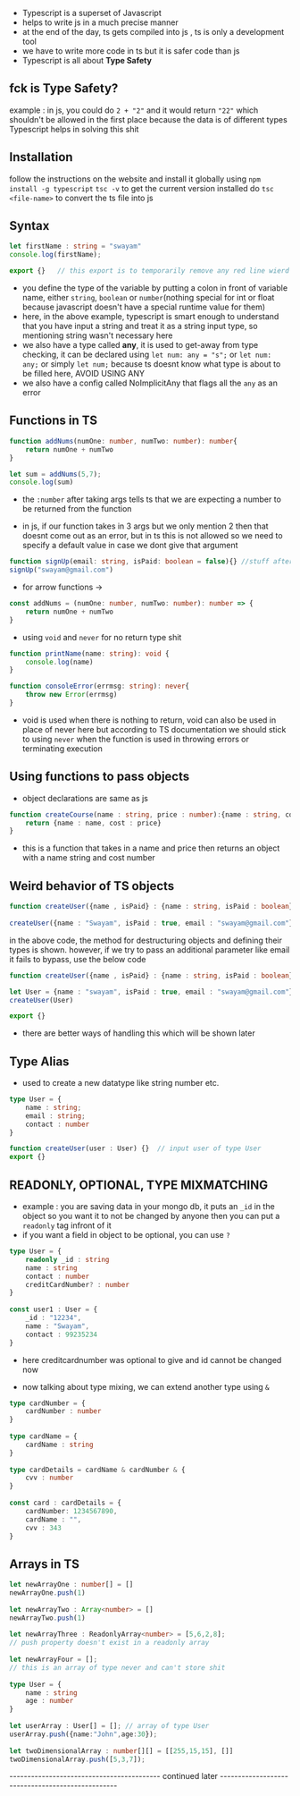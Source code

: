 - Typescript is a superset of Javascript
- helps to write js in a much precise manner
- at the end of the day, ts gets compiled into js , ts is only a development tool
- we have to write more code in ts but it is safer code than js
- Typescript is all about **Type Safety**

## fck is Type Safety?
example : in js, you could do `2 + "2"` and it would return `"22"` which shouldn't be allowed in the first place because the data is of different types
Typescript helps in solving this shit

## Installation
follow the instructions on the website and install it globally using `npm install -g typescript`
`tsc -v` to get the current version installed
do `tsc <file-name>` to convert the ts file into js

## Syntax

```ts
let firstName : string = "swayam"
console.log(firstName);

export {}   // this export is to temporarily remove any red line wierd errors
```

- you define the type of the variable by putting a colon in front of variable name, either `string`, `boolean` or `number`(nothing special for int or float because javascript doesn't have a special runtime value for them)
- here, in the above example, typescript is smart enough to understand that you have input a string and treat it as a string input type, so mentioning string wasn't necessary here
- we also have a type called **any**, it is used to get-away from type checking, it can be declared using `let num: any = "s";` or `let num: any;` or simply `let num;` because ts doesnt know what type is about to be filled here, AVOID USING ANY
- we also have a config called NoImplicitAny that flags all the `any` as an error

## Functions in TS
```ts
function addNums(numOne: number, numTwo: number): number{
    return numOne + numTwo
}

let sum = addNums(5,7);
console.log(sum)
```

- the `:number` after taking args tells ts that we are expecting a number to be returned from the function

- in js, if our function takes in 3 args but we only mention 2 then that doesnt come out as an error, but in ts this is not allowed so we need to specify a default value in case we dont give that argument

```ts
function signUp(email: string, isPaid: boolean = false){} //stuff after '=' is default
signUp("swayam@gmail.com")
```

- for arrow functions ->
```ts
const addNums = (numOne: number, numTwo: number): number => {
    return numOne + numTwo
}
```

- using `void` and `never` for no return type shit
```ts
function printName(name: string): void {
    console.log(name)
}  

function consoleError(errmsg: string): never{
    throw new Error(errmsg)
}
```
- void is used when there is nothing to return, void can also be used in place of never here but according to TS documentation we should stick to using `never` when the function is used in throwing errors or terminating execution

## Using functions to pass objects
- object declarations are same as js
```ts
function createCourse(name : string, price : number):{name : string, cost: number}{
    return {name : name, cost : price}
}
```
- this is a function that takes in a name and price then returns an object with a name string and cost number


## Weird behavior of TS objects
```ts
function createUser({name , isPaid} : {name : string, isPaid : boolean}){}
  
createUser({name : "Swayam", isPaid : true, email : "swayam@gmail.com"})
```

in the above code, the method for destructuring objects and defining their types is shown.
however, if we try to pass an additional parameter like email it fails 
to bypass, use the below code
```ts
function createUser({name , isPaid} : {name : string, isPaid : boolean}){}

let User = {name : "swayam", isPaid : true, email : "swayam@gmail.com"}
createUser(User)

export {}
```
- there are better ways of handling this which will be shown later


## Type Alias
- used to create a new datatype like string number etc.
```ts
type User = {
    name : string;
    email : string;
    contact : number
}

function createUser(user : User) {}  // input user of type User
export {}
```

## READONLY, OPTIONAL, TYPE MIXMATCHING

- example : you are saving data in your mongo db, it puts an `_id` in the object so you want it to not be changed by anyone then you can put a `readonly` tag infront of it
- if you want a field in object to be optional, you can use `?`
```ts
type User = {
    readonly _id : string
    name : string
    contact : number
    creditCardNumber? : number
}
 
const user1 : User = {
    _id : "12234",
    name : "Swayam",
    contact : 99235234
}
```
- here creditcardnumber was optional to give and id cannot be changed now

- now talking about type mixing, we can extend another type using `&`
```ts
type cardNumber = {
    cardNumber : number
}
  
type cardName = {
    cardName : string
}
  
type cardDetails = cardName & cardNumber & {
    cvv : number
}
  
const card : cardDetails = {
    cardNumber: 1234567890,
    cardName : "",
    cvv : 343
}
```

## Arrays in TS
```ts
let newArrayOne : number[] = []
newArrayOne.push(1)
  
let newArrayTwo : Array<number> = []
newArrayTwo.push(1)
  
let newArrayThree : ReadonlyArray<number> = [5,6,2,8];
// push property doesn't exist in a readonly array
  
let newArrayFour = [];
// this is an array of type never and can't store shit
  
type User = {
    name : string
    age : number
}
  
let userArray : User[] = []; // array of type User
userArray.push({name:"John",age:30});
  
let twoDimensionalArray : number[][] = [[255,15,15], []]
twoDimensionalArray.push([5,3,7]);
```

------------------------------------------ continued later -------------------------------------------------

